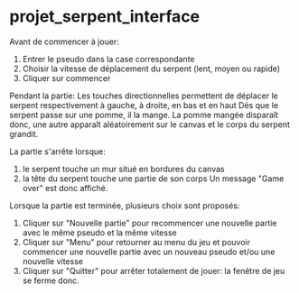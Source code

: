 # projet_serpent_interface
Avant de commencer à jouer:
1) Entrer le pseudo dans la case correspondante
2) Choisir la vitesse de déplacement du serpent (lent, moyen ou rapide)
3) Cliquer sur commencer

Pendant la partie:
Les touches directionnelles permettent de déplacer le serpent respectivement à gauche, à droite, en bas et en haut
Dès que le serpent passe sur une pomme, il la mange. La pomme mangée disparaît donc, une autre apparaît aléatoirement sur le canvas et le corps du serpent grandit.

La partie s'arrête lorsque:
1) le serpent touche un mur situé en bordures du canvas
2) la tête du serpent touche une partie de son corps
Un message "Game over" est donc affiché.

Lorsque la partie est terminée, plusieurs choix sont proposés:
1) Cliquer sur "Nouvelle partie" pour recommencer une nouvelle partie avec le même pseudo et la même vitesse
2) Cliquer sur "Menu" pour retourner au menu du jeu et pouvoir commencer une nouvelle partie avec un nouveau pseudo et/ou une nouvelle vitesse
3) Cliquer sur "Quitter" pour arrêter totalement de jouer: la fenêtre de jeu se ferme donc.